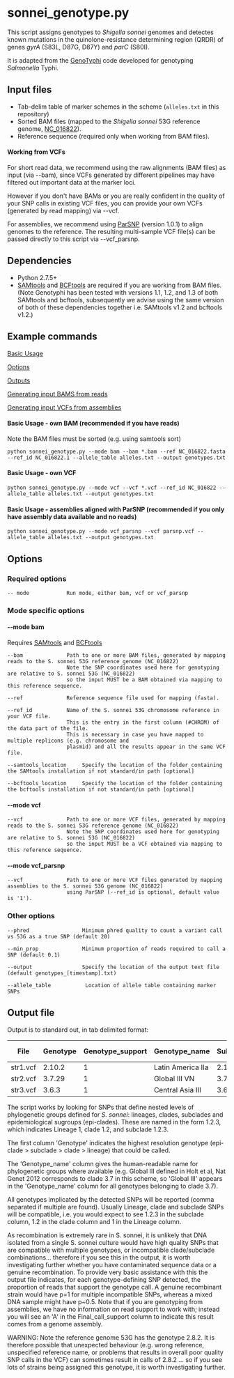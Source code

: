 # sonnei_genotype.py

This script assigns genotypes to *Shigella sonnei* genomes and detectes known mutations in the quinolone-resistance determining region (QRDR) of genes *gyrA* (S83L, D87G, D87Y) and *parC* (S80I). 

It is adapted from the [GenoTyphi](https://github.com/katholt/genotyphi) code developed for genotyping *Salmonella* Typhi.

## Input files 
* Tab-delim table of marker schemes in the scheme (`alleles.txt` in this repository)
* Sorted BAM files (mapped to the *Shigella sonnei* 53G reference genome, [NC_016822](https://www.ncbi.nlm.nih.gov/nuccore/NC_016822.1)).
* Reference sequence (required only when working from BAM files). 

#### Working from VCFs

For short read data, we recommend using the raw alignments (BAM files) as input (via --bam), since VCFs generated by different pipelines may have filtered out important data at the marker loci. 

However if you don't have BAMs or you are really confident in the quality of your SNP calls in existing VCF files, you can provide your own VCFs (generated by read mapping) via --vcf.

For assemblies, we recommend using [ParSNP](http://harvest.readthedocs.org/) (version 1.0.1) to align genomes to the reference. The resulting multi-sample VCF file(s) can be passed directly to this script via --vcf_parsnp.

## Dependencies
* Python 2.7.5+ 
* [SAMtools](http://samtools.sourceforge.net/) and [BCFtools](https://samtools.github.io/bcftools/) are required if you are working from BAM files. (Note Genotyphi has been tested with versions 1.1, 1.2, and 1.3 of both SAMtools and bcftools, subsequently we advise using the same version of both of these dependencies together i.e. SAMtools v1.2 and bcftools v1.2.)


## Example commands

[Basic Usage](https://github.com/katholt/sonneityping/#basic-usage---own-bam-recommended-if-you-have-reads)

[Options](https://github.com/katholt/sonneityping/#options)

[Outputs](https://github.com/katholt/sonneityping/#outputs)

[Generating input BAMS from reads](https://github.com/katholt/sonneityping/#generating-input-bams-from-reads)

[Generating input VCFs from assemblies](https://github.com/katholt/sonneityping/#generating-input-vcfs-from-assemblies)

#### Basic Usage - own BAM (recommended if you have reads)

Note the BAM files must be sorted (e.g. using samtools sort)

```
python sonnei_genotype.py --mode bam --bam *.bam --ref NC_016822.fasta --ref_id NC_016822.1 --allele_table alleles.txt --output genotypes.txt
```

#### Basic Usage - own VCF

```
python sonnei_genotype.py --mode vcf --vcf *.vcf --ref_id NC_016822 --allele_table alleles.txt --output genotypes.txt
```

#### Basic Usage - assemblies aligned with ParSNP (recommended if you only have assembly data available and no reads)

```
python sonnei_genotype.py --mode vcf_parsnp --vcf parsnp.vcf --allele_table alleles.txt --output genotypes.txt
```

## Options

### Required options

```
-- mode            Run mode, either bam, vcf or vcf_parsnp
```

### Mode specific options

#### --mode bam

Requires [SAMtools](http://samtools.sourceforge.net/) and [BCFtools](https://samtools.github.io/bcftools/)

```
--bam              Path to one or more BAM files, generated by mapping reads to the S. sonnei 53G reference genome (NC_016822)
                   Note the SNP coordinates used here for genotyping are relative to S. sonnei 53G (NC_016822) 
                   so the input MUST be a BAM obtained via mapping to this reference sequence.

--ref              Reference sequence file used for mapping (fasta).

--ref_id           Name of the S. sonnei 53G chromosome reference in your VCF file.
                   This is the entry in the first column (#CHROM) of the data part of the file.
                   This is necessary in case you have mapped to multiple replicons (e.g. chromosome and
                   plasmid) and all the results appear in the same VCF file.

--samtools_location     Specify the location of the folder containing the SAMtools installation if not standard/in path [optional]

--bcftools_location     Specify the location of the folder containing the bcftools installation if not standard/in path [optional]
```

#### --mode vcf

```
--vcf              Path to one or more VCF files, generated by mapping reads to the S. sonnei 53G reference genome (NC_016822)
                   Note the SNP coordinates used here for genotyping are relative to S. sonnei 53G (NC_016822) 
                   so the input MUST be a VCF obtained via mapping to this reference sequence.
```

#### --mode vcf_parsnp

```
--vcf              Path to one or more VCF files generated by mapping assemblies to the S. sonnei 53G genome (NC_016822)
                   using ParSNP (--ref_id is optional, default value is '1').
```

### Other options

```
--phred                 Minimum phred quality to count a variant call vs 53G as a true SNP (default 20)

--min_prop              Minimum proportion of reads required to call a SNP (default 0.1)

--output                Specify the location of the output text file (default genotypes_[timestamp].txt)

--allele_table           Location of allele table containing marker SNPs

```

## Output file

Output is to standard out, in tab delimited format:

| File | Genotype | Genotype_support | Genotype_name | Subclade | Clade | Lineage | Support_Subclade | Support_Clade | Support_Lineage | QRDR mutations |
| --- | --- | --- | --- | --- | --- | --- | --- | --- | --- | --- |
| str1.vcf | 2.10.2 | 1 | Latin America IIa | 2.10.2 | 2.1 | 2 | 1 | 1 |   |   |
| str2.vcf | 3.7.29 | 1 | Global III VN | 3.7.29 | 3.7 | 2 | 1 | 1 | 1 |   |   |
| str3.vcf | 3.6.3 | 1 | Central Asia III | 3.6.3 | 3.6 | 2 | 1 | 1 | 1 | gyrA_D87Y |

The script works by looking for SNPs that define nested levels of phylogenetic groups defined for _S. sonnei_: lineages, clades, subclades and epidemiological sugroups (epi-clades). These are named in the form 1.2.3, which indicates Lineage 1, clade 1.2, and subclade 1.2.3.

The first column 'Genotype' indicates the highest resolution genotype (epi-clade > subclade > clade > lineage) that could be called.

The 'Genotype_name' column gives the human-readable name for phylogenetic groups where available (e.g. Global III defined in Holt et al, Nat Genet 2012 corresponds to clade 3.7 in this scheme, so 'Global III' appears in the 'Genotype_name' column for all genotypes belonging to clade 3.7).

All genotypes implicated by the detected SNPs will be reported (comma separated if multiple are found).  Usually Lineage, clade and subclade SNPs will be compatible, i.e. you would expect to see 1.2.3 in the subclade column, 1.2 in the clade column and 1 in the Lineage column.

As recombination is extremely rare in S. sonnei, it is unlikely that DNA isolated from a single S. sonnei culture would have high quality SNPs that are compatible with multiple genotypes, or incompatible clade/subclade combinations... therefore if you see this in the output, it is worth investigating further whether you have contaminated sequence data or a genuine recombination. To provide very basic assistance with this the output file indicates, for each genotype-defining SNP detected, the proportion of reads that support the genotype call. A genuine recombinant strain would have p=1 for multiple incompatible SNPs, whereas a mixed DNA sample might have p~0.5. Note that if you are genotyping from assemblies, we have no information on read support to work with; instead you will see an 'A' in the Final_call_support column to indicate this result comes from a genome assembly.

WARNING: Note the reference genome 53G has the genotype 2.8.2. It is therefore possible that unexpected behaviour (e.g. wrong reference, unspecified reference name, or problems that results in overall poor quality SNP calls in the VCF) can sometimes result in calls of 2.8.2 ... so if you see lots of strains being assigned this genotype, it is worth investigating further.
